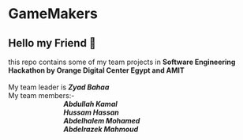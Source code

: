# GameMakers

## Hello my Friend 👋<br>
this repo contains some of my team projects in **Software Engineering Hackathon by Orange Digital Center Egypt and AMIT**<br><br>
My team leader is ***Zyad Bahaa***<br>
My team members:- <br>
&emsp;&emsp;&emsp;&emsp;&emsp;&emsp;&emsp;&emsp;***Abdullah Kamal<br>
&emsp;&emsp;&emsp;&emsp;&emsp;&emsp;&emsp;&emsp;Hussam Hassan<br>
&emsp;&emsp;&emsp;&emsp;&emsp;&emsp;&emsp;&emsp;Abdelhalem Mohamed<br>
&emsp;&emsp;&emsp;&emsp;&emsp;&emsp;&emsp;&emsp;Abdelrazek Mahmoud***<br>

